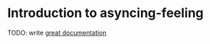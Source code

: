 # Introduction to asyncing-feeling

TODO: write [great documentation](http://jacobian.org/writing/what-to-write/)
